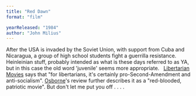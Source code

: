 ```yaml
---
title: "Red Dawn"
format: "film"

yearReleased: "1984"
author: "John Milius"
---
```

After the USA is invaded by the Soviet Union, with support  from Cuba and Nicaragua, a group of high school students fight a guerrilla  resistance. Heinleinian stuff, probably intended as what is these days referred  to as YA, but in this case the old word 'juvenile' seems more appropriate.
 
 <a href="http://libertarianmovies.net/R/Red-Dawn-1984-.html">Libertarian Movies</a>  says that "for libertarians, it's certainly pro-Second-Amendment and  anti-socialism". <a href="biblio.htm#Osborne">Osborne</a>'s review further  describes it as a "red-blooded, patriotic movie". But don't let me put you off .  . . .
  